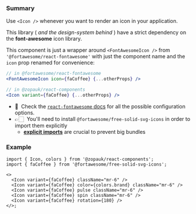 ### Summary

Use `<Icon />` whenever you want to render an icon in your application.

This library ( _and the design-system behind_ ) have a strict dependency on the **font-awesome** icon library.

This component is just a wrapper around `<FontAwesomeIcon />` from `'@fortawesome/react-fontawesome'` with just the component name and the `icon` prop renamed for convenience:

```jsx static
// in @fortawesome/react-fontawesome
<FontAwesomeIcon icon={faCoffee} {...otherProps} />

// in @zopauk/react-components
<Icon variant={faCoffee} {...otherProps} />
```

- 🧐 &nbsp;Check the [`react-fontawesome` docs](https://github.com/FortAwesome/react-fontawesome) for all the possible configuration options.
- 👉🏻 &nbsp;You'll need to install `@fortawesome/free-solid-svg-icons` in order to import them explicitly
  - [**explicit imports**](https://github.com/FortAwesome/react-fontawesome#explicit-import) are crucial to prevent big bundles

### Example

```tsx
import { Icon, colors } from '@zopauk/react-components';
import { faCoffee } from '@fortawesome/free-solid-svg-icons';

<>
  <Icon variant={faCoffee} className="mr-6" />
  <Icon variant={faCoffee} color={colors.brand} className="mr-6" />
  <Icon variant={faCoffee} pulse className="mr-6" />
  <Icon variant={faCoffee} spin className="mr-6" />
  <Icon variant={faCoffee} rotation={180} />
</>;
```

